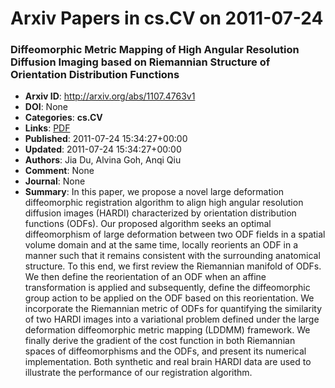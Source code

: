 # Arxiv Papers in cs.CV on 2011-07-24
### Diffeomorphic Metric Mapping of High Angular Resolution Diffusion Imaging based on Riemannian Structure of Orientation Distribution Functions
- **Arxiv ID**: http://arxiv.org/abs/1107.4763v1
- **DOI**: None
- **Categories**: **cs.CV**
- **Links**: [PDF](http://arxiv.org/pdf/1107.4763v1)
- **Published**: 2011-07-24 15:34:27+00:00
- **Updated**: 2011-07-24 15:34:27+00:00
- **Authors**: Jia Du, Alvina Goh, Anqi Qiu
- **Comment**: None
- **Journal**: None
- **Summary**: In this paper, we propose a novel large deformation diffeomorphic registration algorithm to align high angular resolution diffusion images (HARDI) characterized by orientation distribution functions (ODFs). Our proposed algorithm seeks an optimal diffeomorphism of large deformation between two ODF fields in a spatial volume domain and at the same time, locally reorients an ODF in a manner such that it remains consistent with the surrounding anatomical structure. To this end, we first review the Riemannian manifold of ODFs. We then define the reorientation of an ODF when an affine transformation is applied and subsequently, define the diffeomorphic group action to be applied on the ODF based on this reorientation. We incorporate the Riemannian metric of ODFs for quantifying the similarity of two HARDI images into a variational problem defined under the large deformation diffeomorphic metric mapping (LDDMM) framework. We finally derive the gradient of the cost function in both Riemannian spaces of diffeomorphisms and the ODFs, and present its numerical implementation. Both synthetic and real brain HARDI data are used to illustrate the performance of our registration algorithm.



